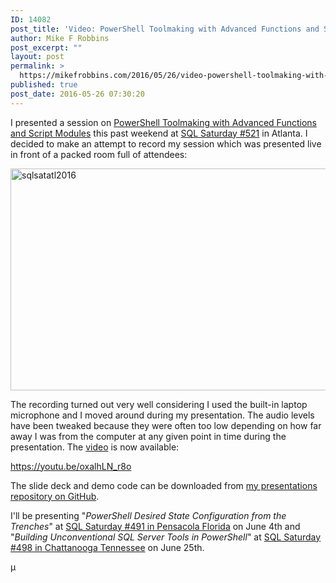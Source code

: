```yaml
---
ID: 14082
post_title: 'Video: PowerShell Toolmaking with Advanced Functions and Script Modules'
author: Mike F Robbins
post_excerpt: ""
layout: post
permalink: >
  https://mikefrobbins.com/2016/05/26/video-powershell-toolmaking-with-advanced-functions-and-script-modules/
published: true
post_date: 2016-05-26 07:30:20
---
```

I presented a session on <a href="http://www.sqlsaturday.com/521/Sessions/Details.aspx?sid=47143" target="_blank">PowerShell Toolmaking with Advanced Functions and Script Modules</a> this past weekend at <a href="http://www.sqlsaturday.com/521/eventhome.aspx" target="_blank">SQL Saturday #521</a> in Atlanta. I decided to make an attempt to record my session which was presented live in front of a packed room full of attendees:

<a href="http://mikefrobbins.com/wp-content/uploads/2016/05/sqlsatatl2016.jpg"><img class="alignnone size-full wp-image-14083" src="http://mikefrobbins.com/wp-content/uploads/2016/05/sqlsatatl2016.jpg" alt="sqlsatatl2016" width="890" height="355" /></a>

The recording turned out very well considering I used the built-in laptop microphone and I moved around during my presentation. The audio levels have been tweaked because they were often too low depending on how far away I was from the computer at any given point in time during the presentation. The <a href="https://youtu.be/oxalhLN_r8o" target="_blank">video</a> is now available:

https://youtu.be/oxalhLN_r8o

The slide deck and demo code can be downloaded from <a href="https://github.com/mikefrobbins/Presentations" target="_blank">my presentations repository on GitHub</a>.

I'll be presenting "<em>PowerShell Desired State Configuration from the Trenches</em>" at <a href="http://www.sqlsaturday.com/491/eventhome.aspx" target="_blank">SQL Saturday #491 in Pensacola Florida</a> on June 4th and "<em>Building Unconventional SQL Server Tools in PowerShell</em>" at <a href="http://www.sqlsaturday.com/498/eventhome.aspx" target="_blank">SQL Saturday #498 in Chattanooga Tennessee</a> on June 25th.

µ